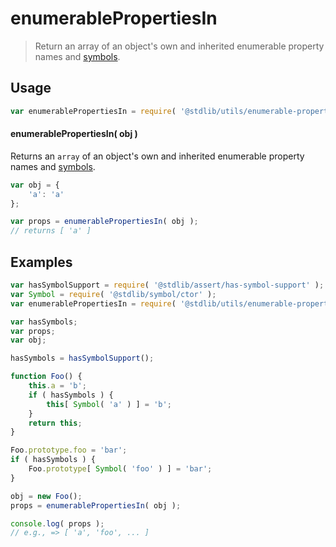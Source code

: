 <!--

@license Apache-2.0

Copyright (c) 2018 The Stdlib Authors.

Licensed under the Apache License, Version 2.0 (the "License");
you may not use this file except in compliance with the License.
You may obtain a copy of the License at

   http://www.apache.org/licenses/LICENSE-2.0

Unless required by applicable law or agreed to in writing, software
distributed under the License is distributed on an "AS IS" BASIS,
WITHOUT WARRANTIES OR CONDITIONS OF ANY KIND, either express or implied.
See the License for the specific language governing permissions and
limitations under the License.

-->

# enumerablePropertiesIn

> Return an array of an object's own and inherited enumerable property names and [symbols][@stdlib/symbol/ctor].

<section class="usage">

## Usage

```javascript
var enumerablePropertiesIn = require( '@stdlib/utils/enumerable-properties-in' );
```

#### enumerablePropertiesIn( obj )

Returns an `array` of an object's own and inherited enumerable property names and [symbols][@stdlib/symbol/ctor].

```javascript
var obj = {
    'a': 'a'
};

var props = enumerablePropertiesIn( obj );
// returns [ 'a' ]
```

</section>

<!-- /.usage -->

<section class="notes">

</section>

<!-- /.notes -->

<section class="examples">

## Examples

<!-- eslint no-undef: "error" -->

```javascript
var hasSymbolSupport = require( '@stdlib/assert/has-symbol-support' );
var Symbol = require( '@stdlib/symbol/ctor' );
var enumerablePropertiesIn = require( '@stdlib/utils/enumerable-properties-in' );

var hasSymbols;
var props;
var obj;

hasSymbols = hasSymbolSupport();

function Foo() {
    this.a = 'b';
    if ( hasSymbols ) {
        this[ Symbol( 'a' ) ] = 'b';
    }
    return this;
}

Foo.prototype.foo = 'bar';
if ( hasSymbols ) {
    Foo.prototype[ Symbol( 'foo' ) ] = 'bar';
}

obj = new Foo();
props = enumerablePropertiesIn( obj );

console.log( props );
// e.g., => [ 'a', 'foo', ... ]
```

</section>

<!-- /.examples -->

<section class="links">

[@stdlib/symbol/ctor]: https://github.com/stdlib-js/stdlib/tree/develop/lib/node_modules/%40stdlib/symbol/ctor

</section>

<!-- /.links -->
